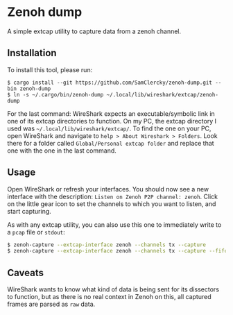# Zenoh dump

A simple extcap utility to capture data from a zenoh channel.

## Installation

To install this tool, please run:
```fish
$ cargo install --git https://github.com/SamClercky/zenoh-dump.git --bin zenoh-dump
$ ln -s ~/.cargo/bin/zenoh-dump ~/.local/lib/wireshark/extcap/zenoh-dump
```
For the last command: WireShark expects an executable/symbolic link in one of its extcap directories to function.
On my PC, the extcap directory I used was `~/.local/lib/wireshark/extcap/`.
To find the one on your PC, open WireShark and navigate to `help > About Wireshark > Folders`.
Look there for a folder called `Global/Personal extcap folder` and replace that one with the one in the last command.

## Usage

Open WireShark or refresh your interfaces.
You should now see a new interface with the description: `Listen on Zenoh P2P channel: zenoh`.
Click on the little gear icon to set the channels to which you want to listen, and start capturing.

As with any extcap utility, you can also use this one to immediately write to a `pcap` file or `stdout`:
```bash
$ zenoh-capture --extcap-interface zenoh --channels tx --capture                  # To stdout
$ zenoh-capture --extcap-interface zenoh --channels tx --capture --fifo test.pcap # To file
```

## Caveats

WireShark wants to know what kind of data is being sent for its dissectors to function, but as there is no real context in Zenoh on this, all captured frames are parsed as `raw` data.
